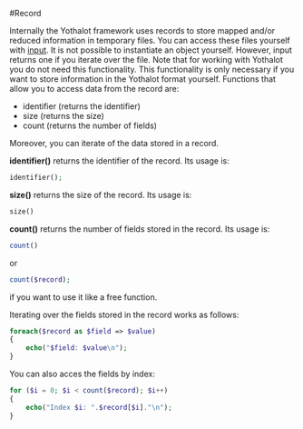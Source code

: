 #Record

Internally the Yothalot framework uses records to store mapped and/or reduced information in temporary files. You can access these files yourself with [input](copernica-docs:Yothalot/input). It is not possible to instantiate an object yourself. However, input returns one if you iterate over the file. Note that for working with Yothalot you do not need this functionality. This functionality is only necessary if you want to store information in the Yothalot format yourself. Functions that allow you to access data from the record are:

- identifier (returns the identifier)
- size (returns the size)
- count (returns the number of fields)

Moreover, you can iterate of the data stored in a record.

**identifier()**
returns the identifier of the record. Its usage is:
```php
identifier();
```

**size()**
returns the size of the record. Its usage is:
```php
size()
```

**count()**
returns the number of fields stored in the record. Its usage is:
```php
count()
```
or
```php
count($record);
```
if you want to use it like a free function.

Iterating over the fields stored in the record works as follows:
```php
foreach($record as $field => $value)
{
    echo("$field: $value\n");
}
```
You can also acces the fields by index:
```php
for ($i = 0; $i < count($record); $i++)
{
    echo("Index $i: ".$record[$i]."\n");
}
```
